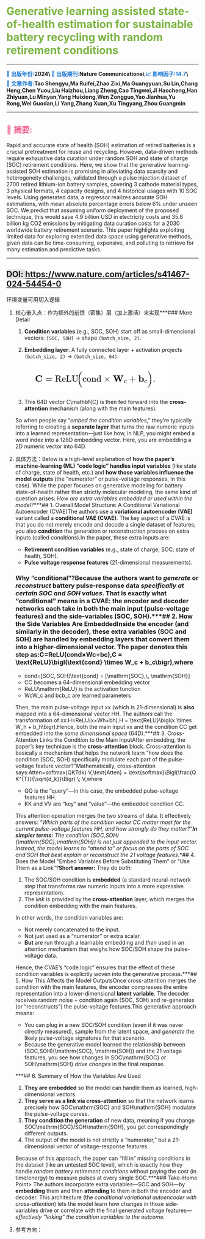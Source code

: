 # <span style="color: rgb(124, 179, 66)">Generative learning assisted state-of-health estimation for sustainable battery recycling with random retirement conditions</span>

***

**<span style="color: rgb(25, 118, 210)">📅 出版年份:</span>2024\ <span style="color: rgb(25, 118, 210)">📖 出版期刊:</span>Nature Communications\ <span style="color: rgb(25, 118, 210)">📈 影响因子:14.7</span>\ <span style="color: rgb(25, 118, 210)">🧑 文章作者:</span>Tao Shengyu,Ma Ruifei,Zhao Zixi,Ma Guangyuan,Su Lin,Chang Heng,Chen Yuou,Liu Haizhou,Liang Zheng,Cao Tingwei,Ji Haocheng,Han Zhiyuan,Lu Minyan,Yang Huixiong,Wen Zongguo,Yao Jianhua,Yu Rong,Wei Guodan,Li Yang,Zhang Xuan,Xu Tingyang,Zhou Guangmin**

***

## <span style="color: rgb(240, 98, 146)">🔎 摘要:</span>

Rapid and accurate state of health (SOH) estimation of retired batteries is a crucial pretreatment for reuse and recycling. However, data-driven methods require exhaustive data curation under random SOH and state of charge (SOC) retirement conditions. Here, we show that the generative learning-assisted SOH estimation is promising in alleviating data scarcity and heterogeneity challenges, validated through a pulse injection dataset of 2700 retired lithium-ion battery samples, covering 3 cathode material types, 3 physical formats, 4 capacity designs, and 4 historical usages with 10 SOC levels. Using generated data, a regressor realizes accurate SOH estimations, with mean absolute percentage errors below 6% under unseen SOC. We predict that assuming uniform deployment of the proposed technique, this would save 4.9 billion USD in electricity costs and 35.8 billion kg CO2 emissions by mitigating data curation costs for a 2030 worldwide battery retirement scenario. This paper highlights exploiting limited data for exploring extended data space using generative methods, given data can be time-consuming, expensive, and polluting to retrieve for many estimation and predictive tasks.

***

## <span style="background-color: rgb(224, 224, 224)">DOI: </span><https://www.nature.com/articles/s41467-024-54454-0>

环境变量可用切入逻辑

1.  核心嵌入点：作为额外的前馈（密集）层（加上激活）来实现***### More Detail

    1.  **Condition variables** (e.g., SOC, SOH) start off as small-dimensional vectors: `[SOC, SOH]` → shape `(batch_size, 2)`.

    2.  **Embedding layer**: A fully connected layer + activation projects `(batch_size, 2)` → `(batch_size, 64)`.![\<img alt="" data-attachment-key="XHTHFDRM" width="378" height="85" src="attachments/XHTHFDRM.png" ztype="zimage">](attachments/XHTHFDRM.png)

    3.  This 64D vector C\mathbf{C} is then fed forward into the **cross-attention** mechanism (along with the main features).

    So when people say “*embed the condition variables*,” they’re typically referring to creating a **separate layer** that turns the raw numeric inputs into a learned representation—just like how, in NLP, you might embed a word index into a 128D embedding vector. Here, you are embedding a 2D numeric vector into 64D.

2.  具体方法：Below is a high-level explanation of **how the paper’s machine-learning (ML) “code logic” handles input variables** (like state of charge, state of health, etc.) and **how those variables influence the model outputs** (the “numerator” or pulse-voltage responses, in this case). While the paper focuses on generative modeling for battery state-of-health rather than strictly molecular modeling, the same kind of question arises: *How are extra variables embedded or used within the model?****## 1. Overall Model Structure: A Conditional Variational Autoencoder (CVAE)The authors use a **variational autoencoder (VAE)** variant called a **conditional VAE (CVAE)**. The key aspect of a CVAE is that you do not merely encode and decode a single dataset of features; you also **condition** the generation or reconstruction process on extra inputs (called *conditions*).In the paper, these extra inputs are:

    *   **Retirement condition variables** (e.g., state of charge, SOC; state of health, SOH).
    *   **Pulse voltage response features** (21-dimensional measurements).

    ### Why “conditional”?Because the authors want to *generate* or *reconstruct* battery pulse-response data *specifically at certain SOC and SOH values*. That is exactly what “conditional” means in a CVAE: the encoder and decoder networks each take in both the main input (pulse-voltage features) **and** the side-variables (SOC, SOH).***## 2. How the Side Variables Are EmbeddedInside the encoder (and similarly in the decoder), these extra variables (SOC and SOH) are handled by **embedding layers** that convert them into a higher-dimensional vector. The paper denotes this step as:C=ReLU(cond×Wc+bc),C = \text{ReLU}\bigl(\text{cond} \times W\_c + b\_c\bigr),where

    *   cond=\[SOC, SOH]\text{cond} = \[\mathrm{SOC},\\, \mathrm{SOH}]
    *   CC becomes a 64-dimensional embedding vector
    *   ReLU\mathrm{ReLU} is the activation function
    *   WcW\_c and bcb\_c are learned parameters

    Then, the main pulse-voltage input xx (which is 21-dimensional) is **also** mapped into a 64-dimensional vector HH. The authors call the transformation of xx:H=ReLU(x×Wh+bh).H = \text{ReLU}\bigl(x \times W\_h + b\_h\bigr).Hence, both the main input xx and the condition CC get embedded into the *same dimensional space* (64D).***## 3. Cross-Attention Links the Condition to the Main InputAfter embedding, the paper’s key technique is the **cross-attention** block. Cross-attention is basically a mechanism that helps the network learn “how does the condition (SOC, SOH) specifically modulate each part of the pulse-voltage feature vector?”Mathematically, cross-attention says:Atten=softmax(QKTdk)  V,\text{Atten} = \text{softmax}\Bigl(\frac{Q K^{T}}{\sqrt{d\_k}}\Bigr) \\; V,where

    *   QQ is the “query”—in this case, the embedded pulse-voltage features HH.
    *   KK and VV are “key” and “value”—the embedded condition CC.

    This attention operation merges the two streams of data. It effectively answers: *“Which parts of the condition vector CC matter most for the current pulse-voltage features HH, and how strongly do they matter?”***In simpler terms:** The condition (SOC,SOH)(\mathrm{SOC},\mathrm{SOH}) is not just appended to the input vector. Instead, the model learns to “attend to” or *focus on* the parts of SOC and SOH that best explain or reconstruct the 21 voltage features.***## 4. Does the Model “Embed Variables Before Substituting Them” or “Use Them as a Link”?**Short answer:** They do *both*:

    1.  The SOC/SOH condition is **embedded** (a standard neural-network step that transforms raw numeric inputs into a more expressive representation).
    2.  The *link* is provided by the **cross-attention** layer, which merges the condition embedding with the main features.

    In other words, the condition variables are:

    *   Not merely concatenated to the input.
    *   Not just used as a “numerator” or extra scalar.
    *   **But** are run through a learnable embedding and *then* used in an attention mechanism that weighs how SOC/SOH shape the pulse-voltage data.

    Hence, the CVAE’s “code logic” ensures that the effect of these condition variables is explicitly woven into the generative process.***## 5. How This Affects the Model OutputsOnce cross-attention merges the condition with the main features, the encoder compresses the entire representation into a lower-dimensional **latent variable**. The decoder receives random noise + condition again (SOC, SOH) and re-generates (or “reconstructs”) the pulse-voltage features.This generative approach means:

    *   You can plug in a new SOC/SOH condition (even if it was never directly measured), sample from the latent space, and *generate* the likely pulse-voltage signatures for that scenario.
    *   Because the generative model learned the relationship between (SOC,SOH)(\mathrm{SOC}, \mathrm{SOH}) and the 21 voltage features, you see how changes in SOC\mathrm{SOC} or SOH\mathrm{SOH} *drive changes* in the final response.

    ***## 6. Summary of How the Variables Are Used

    1.  **They are embedded** so the model can handle them as learned, high-dimensional vectors.
    2.  **They serve as a link via cross-attention** so that the network learns precisely how SOC\mathrm{SOC} and SOH\mathrm{SOH} modulate the pulse-voltage curves.
    3.  **They condition the generation** of new data, meaning if you change SOC\mathrm{SOC}/SOH\mathrm{SOH}, you get correspondingly different outputs.
    4.  The output of the model is not strictly a “numerator,” but a 21-dimensional vector of voltage-response features.

    Because of this approach, the paper can “fill in” missing conditions in the dataset (like an untested SOC level), which is exactly how they handle *random battery retirement conditions* without paying the cost (in time/energy) to measure pulses at every single SOC.***### Take-Home Point> The authors incorporate extra variables—SOC and SOH—by **embedding** them and then **attending** to them in both the encoder and decoder. This architecture (the *conditional variational autoencoder with cross-attention*) lets the model learn how changes in those side-variables drive or correlate with the final generated voltage features—*effectively “linking” the condition variables to the outcome.*

3.  参考方向：
